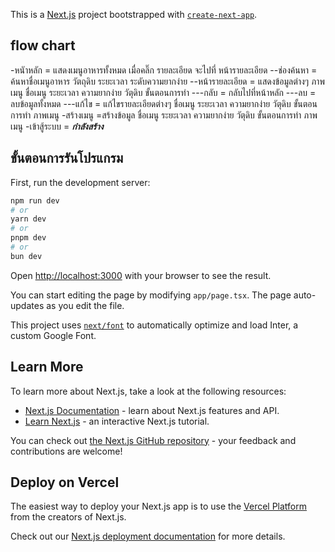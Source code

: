 This is a [Next.js](https://nextjs.org/) project bootstrapped with [`create-next-app`](https://github.com/vercel/next.js/tree/canary/packages/create-next-app).

## flow chart
-หนัาหลัก = แสดงเมนูอาหารทั้งหมด เมื่อคลิ๊ก รายละเอียด จะไปที่ หน้ารายละเอียด
--ช่องค้นหา = ค้นหาชื่อเมนูอาหาร วัตถุดิบ ระยะเวลา ระดับความยากง่าย
--หน้ารายละเอียด = แสดงข้อมูลต่างๆ ภาพเมนู ชื่อเมนู ระยะเวลา ความยากง่าย วัตุดิบ ขั้นตอนการทำ
---กลับ = กลับไปที่หน้าหลัก
---ลบ = ลบข้อมูลทั้งหมด
---แก้ไข = แก้ไขรายละเอียดต่างๆ ชื่อเมนู ระยะเวลา ความยากง่าย วัตุดิบ ขั้นตอนการทำ  ภาพเมนู
-สร้างเมนู =สร้างข้อมูล ชื่อเมนู ระยะเวลา ความยากง่าย วัตุดิบ ขั้นตอนการทำ ภาพเมนู
-เข้าสู้ระบบ = ***กำลังสร้าง***

## ขั้นตอนการรันโปรแกรม

First, run the development server:

```bash
npm run dev
# or
yarn dev
# or
pnpm dev
# or
bun dev
```

Open [http://localhost:3000](http://localhost:3000) with your browser to see the result.

You can start editing the page by modifying `app/page.tsx`. The page auto-updates as you edit the file.

This project uses [`next/font`](https://nextjs.org/docs/basic-features/font-optimization) to automatically optimize and load Inter, a custom Google Font.

## Learn More

To learn more about Next.js, take a look at the following resources:

- [Next.js Documentation](https://nextjs.org/docs) - learn about Next.js features and API.
- [Learn Next.js](https://nextjs.org/learn) - an interactive Next.js tutorial.

You can check out [the Next.js GitHub repository](https://github.com/vercel/next.js/) - your feedback and contributions are welcome!

## Deploy on Vercel

The easiest way to deploy your Next.js app is to use the [Vercel Platform](https://vercel.com/new?utm_medium=default-template&filter=next.js&utm_source=create-next-app&utm_campaign=create-next-app-readme) from the creators of Next.js.

Check out our [Next.js deployment documentation](https://nextjs.org/docs/deployment) for more details.

